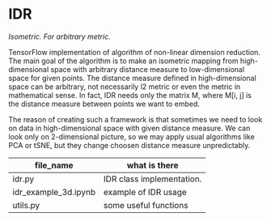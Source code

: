 # IDR
*Isometric. For arbitrary metric.*

TensorFlow implementation of algorithm of non-linear dimension reduction. The main goal of the algorithm is to make an isometric mapping from high-dimensional space with arbitrary distance measure to low-dimensional space for given points. The distance measure defined in high-dimensional space can be arbitrary, not necessarily l2 metric or even the metric in mathematical sense. In fact, IDR needs only the matrix M, where M[i, j] is the distance measure between points we want to embed.

The reason of creating such a framework is that sometimes we need to look on data in high-dimensional space with given distance measure. We can look only on 2-dimensional picture, so we may apply usual algorithms like PCA or tSNE, but they change choosen distance measure unpredictably.

file_name | what is there 
------------ | ------------- |
idr.py | IDR class implementation. |
idr_example_3d.ipynb | example of IDR usage  |
utils.py | some useful functions |
